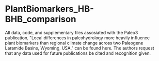 # PlantBiomarkers_HB-BHB_comparison
All data, code, and supplementary files assosiated with the Paleo3 publication, "Local differences in paleohydrology more heavily influence plant biomarkers than regional climate change across two Paleogene Laramide Basins, Wyoming, USA." can be found here. The authors request that any data used for future publications be cited and recognition given.  
